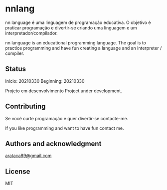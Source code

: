 # nnlang
nn language é uma linguagem de programação educativa. O objetivo é praticar programação e divertir-se criando uma linguagem e um interpretador/compilador. 

nn language is an educational programming language. The goal is to practice programming and have fun creating a language and an interpreter / compiler.

## Status
Início: 20210330
Beginning: 20210330

Projeto em desenvolvimento
Project under development.

## Contributing
Se você curte programação e quer divertir-se contacte-me.

If you like programming and want to have fun contact me.

## Authors and acknowledgment
arataca89@gmail.com

## License
MIT



